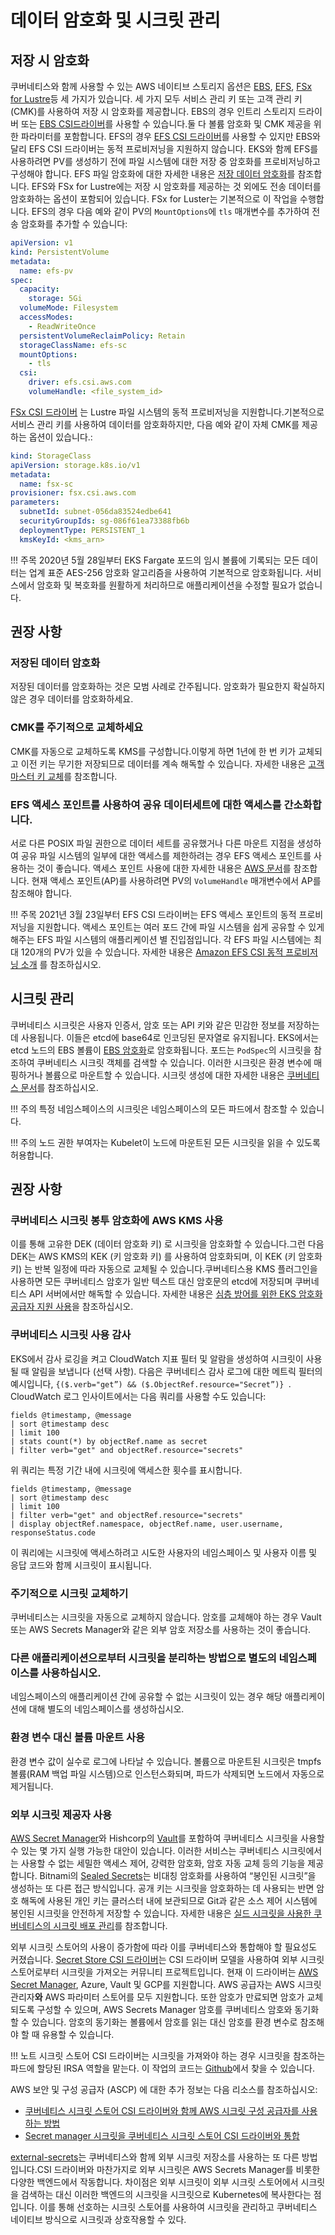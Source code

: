 # 데이터 암호화 및 시크릿 관리

## 저장 시 암호화
쿠버네티스와 함께 사용할 수 있는 AWS 네이티브 스토리지 옵션은 [EBS](https://docs.aws.amazon.com/AWSEC2/latest/UserGuide/AmazonEBS.html), [EFS](https://docs.aws.amazon.com/AWSEC2/latest/UserGuide/AmazonEFS.html), [FSx for Lustre](https://docs.aws.amazon.com/fsx/latest/LustreGuide/what-is.html)등 세 가지가 있습니다. 세 가지 모두 서비스 관리 키 또는 고객 관리 키 (CMK)를 사용하여 저장 시 암호화를 제공합니다. EBS의 경우 인트리 스토리지 드라이버 또는 [EBS CSI드라이버](https://github.com/kubernetes-sigs/aws-ebs-csi-driver)를 사용할 수 있습니다.둘 다 볼륨 암호화 및 CMK 제공을 위한 파라미터를 포함합니다. EFS의 경우 [EFS CSI 드라이버](https://github.com/kubernetes-sigs/aws-efs-csi-driver)를 사용할 수 있지만 EBS와 달리 EFS CSI 드라이버는 동적 프로비저닝을 지원하지 않습니다. EKS와 함께 EFS를 사용하려면 PV를 생성하기 전에 파일 시스템에 대한 저장 중 암호화를 프로비저닝하고 구성해야 합니다. EFS 파일 암호화에 대한 자세한 내용은 [저장 데이터 암호화](https://docs.aws.amazon.com/efs/latest/ug/encryption-at-rest.html)를 참조합니다. EFS와 FSx for Lustre에는 저장 시 암호화를 제공하는 것 외에도 전송 데이터를 암호화하는 옵션이 포함되어 있습니다. FSx for Luster는 기본적으로 이 작업을 수행합니다. EFS의 경우 다음 예와 같이 PV의 `MountOptions`에 `tls` 매개변수를 추가하여 전송 암호화를 추가할 수 있습니다:

```yaml
apiVersion: v1
kind: PersistentVolume
metadata:
  name: efs-pv
spec:
  capacity:
    storage: 5Gi
  volumeMode: Filesystem
  accessModes:
    - ReadWriteOnce
  persistentVolumeReclaimPolicy: Retain
  storageClassName: efs-sc
  mountOptions:
    - tls
  csi:
    driver: efs.csi.aws.com
    volumeHandle: <file_system_id>
```

[FSx CSI 드라이버](https://github.com/kubernetes-sigs/aws-fsx-csi-driver) 는 Lustre 파일 시스템의 동적 프로비저닝을 지원합니다.기본적으로 서비스 관리 키를 사용하여 데이터를 암호화하지만, 다음 예와 같이 자체 CMK를 제공하는 옵션이 있습니다.:

```yaml
kind: StorageClass
apiVersion: storage.k8s.io/v1
metadata:
  name: fsx-sc
provisioner: fsx.csi.aws.com
parameters:
  subnetId: subnet-056da83524edbe641
  securityGroupIds: sg-086f61ea73388fb6b
  deploymentType: PERSISTENT_1
  kmsKeyId: <kms_arn>
``` 
!!! 주목
    2020년 5월 28일부터 EKS Fargate 포드의 임시 볼륨에 기록되는 모든 데이터는 업계 표준 AES-256 암호화 알고리즘을 사용하여 기본적으로 암호화됩니다. 서비스에서 암호화 및 복호화를 원활하게 처리하므로 애플리케이션을 수정할 필요가 없습니다. 

## 권장 사항
### 저장된 데이터 암호화
저장된 데이터를 암호화하는 것은 모범 사례로 간주됩니다. 암호화가 필요한지 확실하지 않은 경우 데이터를 암호화하세요. 

### CMK를 주기적으로 교체하세요
CMK를 자동으로 교체하도록 KMS를 구성합니다.이렇게 하면 1년에 한 번 키가 교체되고 이전 키는 무기한 저장되므로 데이터를 계속 해독할 수 있습니다. 자세한 내용은 [고객 마스터 키 교체](https://docs.aws.amazon.com/kms/latest/developerguide/rotate-keys.html)를 참조합니다.

### EFS 액세스 포인트를 사용하여 공유 데이터세트에 대한 액세스를 간소화합니다.
서로 다른 POSIX 파일 권한으로 데이터 세트를 공유했거나 다른 마운트 지점을 생성하여 공유 파일 시스템의 일부에 대한 액세스를 제한하려는 경우 EFS 액세스 포인트를 사용하는 것이 좋습니다. 액세스 포인트 사용에 대한 자세한 내용은 [AWS 문서](https://docs.aws.amazon.com/efs/latest/ug/efs-access-points.html)를 참조합니다. 현재 액세스 포인트(AP)를 사용하려면 PV의 `VolumeHandle` 매개변수에서 AP를 참조해야 합니다.

!!! 주목
    2021년 3월 23일부터 EFS CSI 드라이버는 EFS 액세스 포인트의 동적 프로비저닝을 지원합니다. 액세스 포인트는 여러 포드 간에 파일 시스템을 쉽게 공유할 수 있게 해주는 EFS 파일 시스템의 애플리케이션 별 진입점입니다. 각 EFS 파일 시스템에는 최대 120개의 PV가 있을 수 있습니다. 자세한 내용은 [Amazon EFS CSI 동적 프로비저닝 소개](https://aws.amazon.com/blogs/containers/introducing-efs-csi-dynamic-provisioning/) 를 참조하십시오. 

## 시크릿 관리
쿠버네티스 시크릿은 사용자 인증서, 암호 또는 API 키와 같은 민감한 정보를 저장하는 데 사용됩니다. 이들은 etcd에 base64로 인코딩된 문자열로 유지됩니다. EKS에서는 etcd 노드의 EBS 볼륨이 [EBS 암호화](https://docs.aws.amazon.com/AWSEC2/latest/UserGuide/EBSEncryption.html)로 암호화됩니다. 포드는 `PodSpec`의 시크릿을 참조하여 쿠버네티스 시크릿 객체를 검색할 수 있습니다. 이러한 시크릿은 환경 변수에 매핑하거나 볼륨으로 마운트할 수 있습니다. 시크릿 생성에 대한 자세한 내용은 [쿠버네티스 문서](https://kubernetes.io/docs/concepts/configuration/secret/)를 참조하십시오. 

!!! 주의
    특정 네임스페이스의 시크릿은 네임스페이스의 모든 파드에서 참조할 수 있습니다.

!!! 주의 
    노드 권한 부여자는 Kubelet이 노드에 마운트된 모든 시크릿을 읽을 수 있도록 허용합니다. 

## 권장 사항
### 쿠버네티스 시크릿 봉투 암호화에 AWS KMS 사용
이를 통해 고유한 DEK (데이터 암호화 키) 로 시크릿을 암호화할 수 있습니다.그런 다음 DEK는 AWS KMS의 KEK (키 암호화 키) 를 사용하여 암호화되며, 이 KEK (키 암호화 키) 는 반복 일정에 따라 자동으로 교체될 수 있습니다.쿠버네티스용 KMS 플러그인을 사용하면 모든 쿠버네티스 암호가 일반 텍스트 대신 암호문의 etcd에 저장되며 쿠버네티스 API 서버에서만 해독할 수 있습니다. 
자세한 내용은 [심층 방어를 위한 EKS 암호화 공급자 지원 사용](https://aws.amazon.com/blogs/containers/using-eks-encryption-provider-support-for-defense-in-depth/)을 참조하십시오.

### 쿠버네티스 시크릿 사용 감사
EKS에서 감사 로깅을 켜고 CloudWatch 지표 필터 및 알람을 생성하여 시크릿이 사용될 때 알림을 보냅니다 (선택 사항). 다음은 쿠버네티스 감사 로그에 대한 메트릭 필터의 예시입니다, `{($.verb="get”) && ($.ObjectRef.resource="Secret”)} `. CloudWatch 로그 인사이트에서는 다음 쿼리를 사용할 수도 있습니다:
```
fields @timestamp, @message
| sort @timestamp desc
| limit 100
| stats count(*) by objectRef.name as secret
| filter verb="get" and objectRef.resource="secrets"
```
위 쿼리는 특정 기간 내에 시크릿에 액세스한 횟수를 표시합니다. 
```
fields @timestamp, @message
| sort @timestamp desc
| limit 100
| filter verb="get" and objectRef.resource="secrets"
| display objectRef.namespace, objectRef.name, user.username, responseStatus.code
```
이 쿼리에는 시크릿에 액세스하려고 시도한 사용자의 네임스페이스 및 사용자 이름 및 응답 코드와 함께 시크릿이 표시됩니다. 

### 주기적으로 시크릿 교체하기
쿠버네티스는 시크릿을 자동으로 교체하지 않습니다. 암호를 교체해야 하는 경우 Vault 또는 AWS Secrets Manager와 같은 외부 암호 저장소를 사용하는 것이 좋습니다. 

### 다른 애플리케이션으로부터 시크릿을 분리하는 방법으로 별도의 네임스페이스를 사용하십시오.
네임스페이스의 애플리케이션 간에 공유할 수 없는 시크릿이 있는 경우 해당 애플리케이션에 대해 별도의 네임스페이스를 생성하십시오.

### 환경 변수 대신 볼륨 마운트 사용
환경 변수 값이 실수로 로그에 나타날 수 있습니다. 볼륨으로 마운트된 시크릿은 tmpfs 볼륨(RAM 백업 파일 시스템)으로 인스턴스화되며, 파드가 삭제되면 노드에서 자동으로 제거됩니다. 

### 외부 시크릿 제공자 사용
[AWS Secret Manager](https://aws.amazon.com/secrets-manager/)와 Hishcorp의 [Vault](https://www.hashicorp.com/blog/injecting-vault-secrets-into-kubernetes-pods-via-a-sidecar/)를 포함하여 쿠버네티스 시크릿을 사용할 수 있는 몇 가지 실행 가능한 대안이 있습니다. 이러한 서비스는 쿠버네티스 시크릿에서는 사용할 수 없는 세밀한 액세스 제어, 강력한 암호화, 암호 자동 교체 등의 기능을 제공합니다. Bitnami의 [Sealed Secrets](https://github.com/bitnami-labs/sealed-secrets)는 비대칭 암호화를 사용하여 “봉인된 시크릿”을 생성하는 또 다른 접근 방식입니다. 공개 키는 시크릿을 암호화하는 데 사용되는 반면 암호 해독에 사용된 개인 키는 클러스터 내에 보관되므로 Git과 같은 소스 제어 시스템에 봉인된 시크릿을 안전하게 저장할 수 있습니다. 자세한 내용은 [실드 시크릿을 사용한 쿠버네티스의 시크릿 배포 관리](https://aws.amazon.com/blogs/opensource/managing-secrets-deployment-in-kubernetes-using-sealed-secrets/)를 참조합니다. 

외부 시크릿 스토어의 사용이 증가함에 따라 이를 쿠버네티스와 통합해야 할 필요성도 커졌습니다. [Secret Store CSI 드라이버](https://github.com/kubernetes-sigs/secrets-store-csi-driver)는 CSI 드라이버 모델을 사용하여 외부 시크릿 스토어로부터 시크릿을 가져오는 커뮤니티 프로젝트입니다. 현재 이 드라이버는 [AWS Secret Manager](https://github.com/aws/secrets-store-csi-driver-provider-aws), Azure, Vault 및 GCP를 지원합니다. AWS 공급자는 AWS 시크릿 관리자**와** AWS 파라미터 스토어를 모두 지원합니다. 또한 암호가 만료되면 암호가 교체되도록 구성할 수 있으며, AWS Secrets Manager 암호를 쿠버네티스 암호와 동기화할 수 있습니다. 암호의 동기화는 볼륨에서 암호를 읽는 대신 암호를 환경 변수로 참조해야 할 때 유용할 수 있습니다. 

!!! 노트
    시크릿 스토어 CSI 드라이버는 시크릿을 가져와야 하는 경우 시크릿을 참조하는 파드에 할당된 IRSA 역할을 맡는다. 이 작업의 코드는 [Github](https://github.com/aws/secrets-store-csi-driver-provider-aws/blob/main/auth/auth.go)에서 찾을 수 있습니다.
    
AWS 보안 및 구성 공급자 (ASCP) 에 대한 추가 정보는 다음 리소스를 참조하십시오:

+ [쿠버네티스 시크릿 스토어 CSI 드라이버와 함께 AWS 시크릿 구성 공급자를 사용하는 방법](https://aws.amazon.com/blogs/security/how-to-use-aws-secrets-configuration-provider-with-kubernetes-secrets-store-csi-driver/)
+ [Secret manager 시크릿을 쿠버네티스 시크릿 스토어 CSI 드라이버와 통합](https://docs.aws.amazon.com/secretsmanager/latest/userguide/integrating_csi_driver.html)

[external-secrets](https://github.com/external-secrets/kubernetes-external-secrets)는 쿠버네티스와 함께 외부 시크릿 저장소를 사용하는 또 다른 방법입니다.CSI 드라이버와 마찬가지로 외부 시크릿은 AWS Secrets Manager를 비롯한 다양한 백엔드에서 작동합니다. 차이점은 외부 시크릿이 외부 시크릿 스토어에서 시크릿을 검색하는 대신 이러한 백엔드의 시크릿을 시크릿으로 Kubernetes에 복사한다는 점입니다. 이를 통해 선호하는 시크릿 스토어를 사용하여 시크릿을 관리하고 쿠버네티스 네이티브 방식으로 시크릿과 상호작용할 수 있다. 
